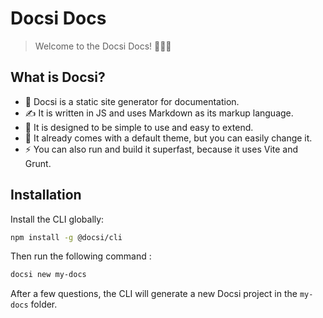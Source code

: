 # Docsi Docs

> Welcome to the Docsi Docs! 🎉🎉🎉

## What is Docsi?

- 📄 Docsi is a static site generator for documentation. <br/>
- ✍️ It is written in JS and uses Markdown as its markup language. <br/>
- 👶 It is designed to be simple to use and easy to extend. <br/>
- 🎨 It already comes with a default theme, but you can easily change it. <br/>
- ⚡ You can also run and build it superfast, because it uses Vite and Grunt. <br/>

## Installation

Install the CLI globally:

```bash
npm install -g @docsi/cli
```
Then run the following command :

```bash
docsi new my-docs
```

After a few questions, the CLI will generate a new Docsi project in the `my-docs` folder.